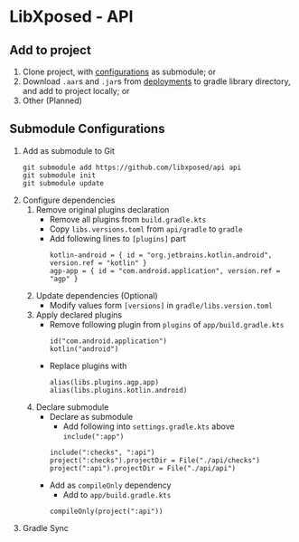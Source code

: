 # LibXposed - API

## Add to project
1) Clone project, with [configurations](#Submodule-Configurations) as submodule; or
2) Download `.aar`s and `.jar`s from [deployments](deployments) to gradle library directory, and add to project locally; or
3) Other (Planned)

## Submodule Configurations
1) Add as submodule to Git
   ```
   git submodule add https://github.com/libxposed/api api
   git submodule init
   git submodule update
   ```
2) Configure dependencies
    1. Remove original plugins declaration
        - Remove all plugins from `build.gradle.kts`
        - Copy `libs.versions.toml` from `api/gradle` to `gradle`
        - Add following lines to `[plugins]` part
          ```
          kotlin-android = { id = "org.jetbrains.kotlin.android", version.ref = "kotlin" }
          agp-app = { id = "com.android.application", version.ref = "agp" }
          ```
    2. Update dependencies (Optional)
        - Modify values form `[versions]` in `gradle/libs.version.toml`
    4. Apply declared plugins
        - Remove following plugin from `plugins` of `app/build.gradle.kts`
          ```
          id("com.android.application")
          kotlin("android")
          ```
        - Replace plugins with
          ```
          alias(libs.plugins.agp.app)
          alias(libs.plugins.kotlin.android)
          ```
    5. Declare submodule
        - Declare as submodule
            - Add following into `settings.gradle.kts` above `include(":app")`
          ```
          include(":checks", ":api")
          project(":checks").projectDir = File("./api/checks")
          project(":api").projectDir = File("./api/api")
          ```
        - Add as `compileOnly` dependency
            - Add to `app/build.gradle.kts`
          ```
          compileOnly(project(":api"))
          ```
3) Gradle Sync
